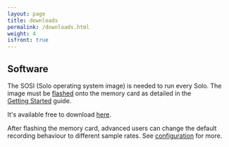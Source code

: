 ```yaml
---
layout: page
title: downloads
permalink: /downloads.html
weight: 4
isfront: true
---
```


## Software

The SOSI (Solo operating system image) is needed to run every
Solo.  The image must be [flashed](/documentation/flashing.html) onto the memory card as detailed in the [Getting&nbsp;Started](/documentation/getting-started.html) guide.




It's available free to
download [here](www.solo-system.org/sosi/).




After flashing the memory card, advanced users can change the default recording behaviour to different sample rates.  See [configuration](/documentation/configuration.html) for more.
